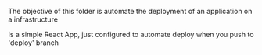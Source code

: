 The objective of this folder is automate the deployment of an application on a infrastructure

Is a simple React App, just configured to automate deploy when you push to 'deploy' branch